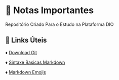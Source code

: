 # :bookmark_tabs: Notas Importantes
Repositório Criado Para o Estudo na Plataforma DIO

## :pushpin: Links Úteis

:diamonds: [Download Git](https://git-scm.com/downloads)

:diamonds: [Sintaxe Basicas Markdown](https://www.markdownguide.org/basic-syntax)

:diamonds: [Markdown Emojis](https://blog.czetta.com/emoji)
